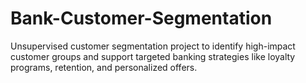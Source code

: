 # Bank-Customer-Segmentation
Unsupervised customer segmentation project to identify high-impact customer groups and support targeted banking strategies like loyalty programs, retention, and personalized offers.
